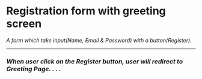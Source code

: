 # Registration form with greeting screen

*A form which take input(Name, Email & Password) with a button(Register).*
<br>
****
### *When user click on the Register button, user will redirect to Greeting Page. . . .*  
